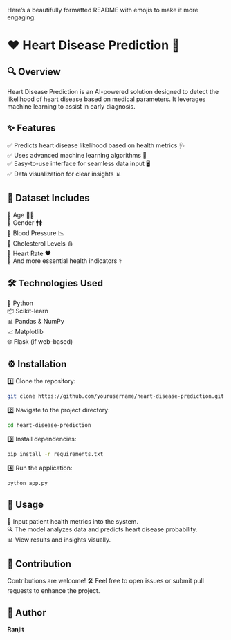 Here’s a beautifully formatted README with emojis to make it more engaging:  

# ❤️ Heart Disease Prediction 🏥  

## 🔍 Overview  
Heart Disease Prediction is an AI-powered solution designed to detect the likelihood of heart disease based on medical parameters. It leverages machine learning to assist in early diagnosis.  

## ✨ Features  
✅ Predicts heart disease likelihood based on health metrics 🩺  
✅ Uses advanced machine learning algorithms 🤖  
✅ Easy-to-use interface for seamless data input 🖥️  
✅ Data visualization for clear insights 📊  

## 📂 Dataset Includes  
📌 Age 👴👩  
📌 Gender 🚹🚺  
📌 Blood Pressure 📉  
📌 Cholesterol Levels 🩸  
📌 Heart Rate ❤️  
📌 And more essential health indicators ⚕️  

## 🛠️ Technologies Used  
🐍 Python  
📦 Scikit-learn  
📊 Pandas & NumPy  
📈 Matplotlib  
🌐 Flask (if web-based)  

## ⚙️ Installation  
1️⃣ Clone the repository:  
   ```bash  
   git clone https://github.com/yourusername/heart-disease-prediction.git  
   ```  
2️⃣ Navigate to the project directory:  
   ```bash  
   cd heart-disease-prediction  
   ```  
3️⃣ Install dependencies:  
   ```bash  
   pip install -r requirements.txt  
   ```  
4️⃣ Run the application:  
   ```bash  
   python app.py  
   ```  

## 🚀 Usage  
📝 Input patient health metrics into the system.  
🔍 The model analyzes data and predicts heart disease probability.  
📊 View results and insights visually.  

## 🤝 Contribution  
Contributions are welcome! 🛠️ Feel free to open issues or submit pull requests to enhance the project.  

## 👤 Author  
**Ranjit**  

